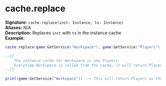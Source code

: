 # cache.replace
**Signature:** `cache.replace(inst: Instance, to: Instance)` <br>
**Aliases:** N/A <br>
**Description:** Replaces `inst` with `to` in the instance cache. <br>
**Example:**
```lua
cache.replace(game:GetService("Workspace"), game:GetService("Players"))

--[[
    The instance cache for Workspace is now Players.
    Everytime Workspace is called from the cache, it will return Players
--]]

print(game:GetService("Workspace")) --> This will return Players as the cache is now pointing to Players
```